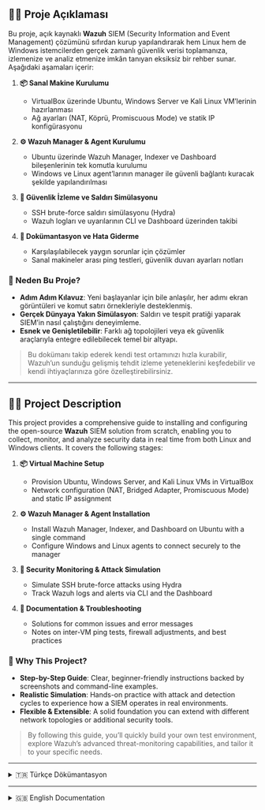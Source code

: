 ## ✍🏻 Proje Açıklaması

Bu proje, açık kaynaklı **Wazuh** SIEM (Security Information and Event Management) çözümünü sıfırdan kurup yapılandırarak hem Linux hem de Windows istemcilerden gerçek zamanlı güvenlik verisi toplamanıza, izlemenize ve analiz etmenize imkân tanıyan eksiksiz bir rehber sunar. Aşağıdaki aşamaları içerir:

1. **📦 Sanal Makine Kurulumu**  
   - VirtualBox üzerinde Ubuntu, Windows Server ve Kali Linux VM’lerinin hazırlanması  
   - Ağ ayarları (NAT, Köprü, Promiscuous Mode) ve statik IP konfigürasyonu  

2. **⚙️ Wazuh Manager & Agent Kurulumu**  
   - Ubuntu üzerinde Wazuh Manager, Indexer ve Dashboard bileşenlerinin tek komutla kurulumu  
   - Windows ve Linux agent’larının manager ile güvenli bağlantı kuracak şekilde yapılandırılması  

3. **👀 Güvenlik İzleme ve Saldırı Simülasyonu**  
   - SSH brute-force saldırı simülasyonu (Hydra)  
   - Wazuh logları ve uyarılarının CLI ve Dashboard üzerinden takibi  

4. **🧾 Dokümantasyon ve Hata Giderme**  
   - Karşılaşılabilecek yaygın sorunlar için çözümler  
   - Sanal makineler arası ping testleri, güvenlik duvarı ayarları notları  

### 🤔 Neden Bu Proje?

- **Adım Adım Kılavuz**: Yeni başlayanlar için bile anlaşılır, her adımı ekran görüntüleri ve komut satırı örnekleriyle desteklenmiş.  
- **Gerçek Dünyaya Yakın Simülasyon**: Saldırı ve tespit pratiği yaparak SIEM’in nasıl çalıştığını deneyimleme.  
- **Esnek ve Genişletilebilir**: Farklı ağ topolojileri veya ek güvenlik araçlarıyla entegre edilebilecek temel bir altyapı.

> Bu dokümanı takip ederek kendi test ortamınızı hızla kurabilir, Wazuh’un sunduğu gelişmiş tehdit izleme yeteneklerini keşfedebilir ve kendi ihtiyaçlarınıza göre özelleştirebilirsiniz.  


---


## ✍🏻 Project Description

This project provides a comprehensive guide to installing and configuring the open-source **Wazuh** SIEM solution from scratch, enabling you to collect, monitor, and analyze security data in real time from both Linux and Windows clients. It covers the following stages:

1. **📦 Virtual Machine Setup**  
   - Provision Ubuntu, Windows Server, and Kali Linux VMs in VirtualBox  
   - Network configuration (NAT, Bridged Adapter, Promiscuous Mode) and static IP assignment  

2. **⚙️ Wazuh Manager & Agent Installation**  
   - Install Wazuh Manager, Indexer, and Dashboard on Ubuntu with a single command  
   - Configure Windows and Linux agents to connect securely to the manager  

3. **👀 Security Monitoring & Attack Simulation**  
   - Simulate SSH brute-force attacks using Hydra  
   - Track Wazuh logs and alerts via CLI and the Dashboard  

4. **🧾 Documentation & Troubleshooting**  
   - Solutions for common issues and error messages  
   - Notes on inter-VM ping tests, firewall adjustments, and best practices  

### 🤔 Why This Project?

- **Step-by-Step Guide**: Clear, beginner-friendly instructions backed by screenshots and command-line examples.  
- **Realistic Simulation**: Hands-on practice with attack and detection cycles to experience how a SIEM operates in real environments.  
- **Flexible & Extensible**: A solid foundation you can extend with different network topologies or additional security tools.  

> By following this guide, you’ll quickly build your own test environment, explore Wazuh’s advanced threat-monitoring capabilities, and tailor it to your specific needs.  



---

<details>
<summary>🇹🇷 Türkçe Dökümantasyon</summary>

### 📦 VirtualBox Kurulumu ve Temel Kullanımı


Bu belgede, VirtualBox programının nasıl indirileceğinizi, kurulacağınızı ve temel arayüz kullanımını açıklamaya çalıştım. Bu bilgiler, Wazuh tabanlı SIEM ortamı için sanal makineleri oluştururken size yardımcı olacaktır.

---

## 📥 1. VirtualBox İndirme

VirtualBox'u resmi sitesinden indirin:

🔗 [https://www.virtualbox.org/wiki/Downloads](https://www.virtualbox.org/wiki/Downloads)

İşletim sisteminize uygun olan sürümü seçin:
- Windows Hosts
- macOS Hosts
- Linux Distributions

---

## ⚙️ 2. Kurulum Adımları

**Windows için:**

1. `.exe` dosyasını indirin ve çift tıklayarak çalıştırın.
2. "Next" butonuna tıklayarak adımları takip edin.
3. Ağ bileşenlerini yüklemek için gelen uyarıya "Evet" deyin.
4. "Install" ile kurulumu tamamlayın.
5. Kurulum sonrası VirtualBox'ı başlatın.

---

## 🖥️ 3. Temel Arayüz Kullanımı

VirtualBox arayüzü oldukça basit ve kullanımı kolaydır:

### ➕ Yeni Makine Oluşturma

1. `Yeni` butonuna tıklayın.
2. Makine adını yazın (örnek: `Wazuh-Manager`).
3. İşletim sistemini ve versiyonunu seçin (örnek: Ubuntu 64-bit).
4. RAM miktarını belirleyin (örnek: 2048 MB).
5. Sanal disk oluşturun ve önerilen ayarlarla devam edin.

### ⚙️ Ayarlar

Oluşturduğunuz sanal makineye sağ tıklayıp `Ayarlar` seçeneğine girerek:

- **Sistem:** RAM, işlemci sayısı
- **Ağ:** Bağlantı türü (örneğin, Internal Network)
- **Depolama:** ISO dosyası bağlama
- **Görüntü:** Ekran bellek miktarı

ayarlarını yapabilirsiniz.

### ▶️ Makineyi Başlatma

Hazır olan makineyi seçip `Başlat` butonuna basarak çalıştırabilirsiniz.

---

## ✅ Özet

- VirtualBox, sanal makineler oluşturmak için kullanılır.
- Arayüzü basittir: Yeni makine ekleme, ayar yapma ve başlatma işlemleri birkaç tıklama ile gerçekleşir.
- ISO dosyaları kurulum sırasında bağlanabilir.

---

Bu adımlar tamamlandıktan sonra, Ubuntu Sanal Makine Kurulumu ve Ağ Yapılandırması'na (VirtualBox) geçebilirsiniz.



---




---


---

### 🐧 Ubuntu Sanal Makine Kurulumu ve Ağ Yapılandırması (VirtualBox)


Bu dokümanda, VirtualBox kullanarak Ubuntu işletim sistemi kurulumunun nasıl yapacağınızı ve ağ ayarlarının nasıl yapılandırılacağınızı açıklamaya çalıştım.

---

## 📥 1. Ubuntu ISO Dosyasını İndirme

Ubuntu Server ya da Desktop sürümünü aşağıdaki bağlantıdan indirebilirsiniz:

🔗 [https://ubuntu.com/download](https://ubuntu.com/download)

SIEM projeleri için **Ubuntu Server LTS** sürümünü öneriyorum.

---

## 🖥️ 2. ISO Dosyasını VirtualBox'a Ekleme

1. VirtualBox'ı açın ve "Yeni" butonuna tıklayın.
2. Makine ismi: `Ubuntu-SIEM`
3. Tip: `Linux`, Versiyon: `Ubuntu (64-bit)`
4. Bellek (RAM): Minimum **2048 MB**, tercihen **4096 MB**
5. Sanal sabit disk oluşturun (VDI, dinamik tahsisli, minimum 20 GB)
6. Makineyi oluşturduktan sonra:
   - Sağ tıklayıp **Ayarlar > Depolama** sekmesine gidin.
   - "Denetleyici: IDE" altında **Boş** seçeneğini seçin.
   - Sağda CD simgesine tıklayıp, **Ubuntu ISO dosyasını** seçin.

---

## 🌐 3. Ağ Ayarlarını Yapılandırma

### 🧱 Bağlantı Türü: NAT Network ve Köprü Bağdaştırıcısı

#### 🔹 NAT Network
- VirtualBox'ın yerel ağ erişimi sağlar.
- İnternet erişimi sağlar.
- Diğer sanal makinelerle aynı NAT ağına bağlanır.
- **Avantajı**: Dış dünya ile sınırlı ama internet bağlantısı var.

#### 🔹 Köprü Bağdaştırıcısı 
- Sanal makine fiziksel ağ kartını doğrudan kullanır.
- Gerçek ağdaki diğer cihazlarla aynı düzeyde iletişim kurabilir.
- **Avantajı**: Gerçek bir makine gibi davranır. Diğer fiziksel cihazlarla haberleşebilir.

> 🔄 Projede bazı makineleri NAT Network, bazılarını Bridged Adapter ile yapılandırmak gerekebilir. Wazuh Manager dış dünya ile konuşacaksa Bridged Adapter tercih edebilirsiniz.

---

## 🔐 Karma Tipi: "Tümü" ve "VM'lere izin ver" Seçenekleri

- **Karma Tipi (Promiscuous Mode):**  
  Varsayılan olarak "Yoktur". Ancak log trafiğini veya saldırı simülasyonunu dinlemek isterseniz:
  
  - Ayar: **Tümü (Allow All)**  
    → Bu, VM'nin kendi dışındaki trafiği de dinlemesine izin verir.

- **"VM'lere izin ver (Allow VMs)" Seçeneği:**  
  - Sanal makinelerin birbirleriyle haberleşmesine izin verir.
  - Özellikle **Internal Network** veya **Host-only** gibi yapılar kullanıldığında **gerekli** hale gelir.

---

## ✅ Kurulumdan Sonra

- ISO ile başlatılan makinede Ubuntu kurulumu ekranı gelecektir.
- Kurulumu yaptıktan sonra ISO'yu çıkarın.


---

Bu adımlar tamamlandığınızda Ubuntu sisteminiz sanal ortamda çalışmaya hazır olacaktır.



---




---


---

### 🪟 Windows Server 2019 Sanal Makine Kurulumu


Bu dokümanda, VirtualBox kullanarak Windows Server 2019 kurulumunun nasıl yapacağınızı ve temel ağ ayarlarının nasıl yapılandıracağınızı adım adım açıklamaya çalıştım.

---

## 📥 1. ISO Dosyasını İndirme

Windows Server 2019 ISO dosyasını Microsoft'un resmi sayfasından veya MSDN üyeliğiniz aracılığıyla edinebilirsiniz.

🔗 [https://www.microsoft.com/en-us/evalcenter/evaluate-windows-server-2019](https://www.microsoft.com/en-us/evalcenter/evaluate-windows-server-2019)

---

## 🖥️ 2. VirtualBox'ta Yeni Makine Oluşturma

1. VirtualBox'ı açın ve "Yeni" butonuna tıklayın.
2. Makine Adı: `WinServer2019`
3. Tip: `Microsoft Windows`, Versiyon: `Windows Server 2019 (64-bit)`
4. Bellek (RAM): Minimum **4096 MB** önerilir
5. Sanal sabit disk oluşturun (VDI, dinamik tahsisli, en az 40 GB)

---

## 💿 3. ISO Dosyasını Ekleme

1. Makineyi oluşturduktan sonra sağ tıklayıp **Ayarlar > Depolama** sekmesine girin.
2. "Denetleyici: IDE" altında "Boş" seçeneğine tıklayın.
3. Sağdaki CD simgesinden **Windows Server 2019 ISO dosyasını** seçin.

---

## 🌐 4. Ağ Ayarları

- Makine ayarlarından **Ağ > Bağlantı Türü** kısmına gelin.
- **Bağlantı Türü olarak NAT Network veya Köprü Bağdaştırıcısı (Bridged Adapter)** seçin.
- Gerekirse "Gelişmiş" bölümünden **Karma Tipi → VM'lere izin ver (Allow VMs)** seçeneğini aktif hale getirin.(Karma Tipi'ni neye göre seçeceğiniz Ubuntu Sanal Makine Kurulumu kısmında açıklamaya çalıştım.)

---

## ⚙️ 5. Kurulum ve Etkinleştirme

1. Makineyi başlatın ve ISO'dan boot edilmesini sağlayın.
2. Windows Server kurulum ekranı açılacaktır.
3. Ürün anahtarını girin ya da deneme sürümü olarak ilerleyin.
4. Sistem kurulumunu tamamlayın.

---

## ✅ Kurulumdan Sonra

- Guest Additions yüklemeyi unutmayın (ek sürücü ve entegrasyonlar için).
- Ağ bağlantısını test edin (ping, internet erişimi vs.)
- Gerekirse statik IP ataması yaparak sonraki adımlara geçebilirsiniz.(Bu projede statik IP ataması yapmayı tercih ettim.)

---

Bu adımlar tamamlandığında Windows Server sisteminiz sanal ortamda çalışmaya hazır olacaktır.



---




---


---

### 🐍 Kali Linux Sanal Makine Kurulumu


Bu dokümanda, VirtualBox kullanarak Kali Linux işletim sisteminin kurulumu ve temel ağ ayarlarının yapılandırılmasını adım adım açıklamaya çalıştım.

---

## 📥 1. Kali ISO Dosyasını İndirme

Kali Linux ISO dosyasını resmi sitesinden indirin:

🔗 [https://www.kali.org/get-kali/](https://www.kali.org/get-kali/)

> **Not:** "Installer" seçeneği üzerinden indirmenizi tavsiye ederim. Live versiyon değil!

---

## 🖥️ 2. VirtualBox'ta Yeni Makine Oluşturma

1. VirtualBox'ı açın ve "Yeni" butonuna tıklayın.
2. Makine Adı: `Kali-Linux`
3. Tip: `Linux`, Versiyon: `Debian (64-bit)`
4. Bellek (RAM): Minimum **2048 MB**, tercihen **4096 MB**
5. Sanal disk oluşturun: VDI, Dinamik, en az 20 GB

---

## 💿 3. ISO Dosyasını Ekleme

1. Makineyi oluşturduktan sonra:
   - Sağ tıklayıp **Ayarlar > Depolama** sekmesine girin.
   - "Boş" seçeneğine tıklayın ve sağdaki CD simgesinden Kali ISO'yu seçin.
2. ISO bağlandıktan sonra `Başlat` diyerek kuruluma geçebilirsiniz.

---

## 💬 4. Türkçe Klavye ve Dil Desteği

> **Not:** Kurulumdan sonra terminalde Türkçe karakter (ç, ı, ş...) kullanmak istiyorsanız, şu adımları takip edin:


**Applications > Session and Startup > Application Autostart > add** 

Name: keyword tr
Command:
```bash
setxkbmap tr
```
Trigger: on login

Bu komut, Türkçe Q klavye düzenini etkinleştirir.

---

## 🌐 5. Ağ Ayarları

- Makine ayarlarından **Ağ > Bağlantı Türü** kısmına gelin.
- **Bağlantı Türü olarak NAT Network veya Köprü Bağdaştırıcısı (Bridged Adapter)** seçin.
- Gerekirse "Gelişmiş" bölümünden **Karma Tipi → VM'lere izin ver (Allow VMs)** seçeneğini aktif hale getirin.(Karma Tipi'ni neye göre seçeceğiniz Ubuntu Sanal Makine Kurulumu kısmında açıklamaya çalıştım.)

---

## ✅ Kurulumdan Sonra

- root ya da kali kullanıcısıyla oturum açın.
- Terminal üzerinden `ip a`, `ping` gibi komutlarla ağ bağlantısını test edin.
- Gerekirse statik IP ataması yaparak sonraki adımlara geçebilirsiniz.(Bu projede statik IP ataması yapmayı tercih ettim.)

---

Bu adım tamamlandığınızda Kali Linux, Agent ya da Saldırı makinesi olarak kullanmanız için hazır hale gelir.



---




---


---

### 🌐 Ubuntu Statik IP Adresi Ayarlama (Netplan)


Bu dokümanda, Ubuntu sistemlerde `netplan` aracı ile statik IP adresinin nasıl atanacağı adım adım açıklamaya çalıştım.

---

## 🧰 Gereksinimler

- Ubuntu 18.04 ve sonrası (Netplan varsayılan olarak gelir)
- Root yetkisine sahip kullanıcı

---

## 🔍 1. Ağ Arayüzünü Öğrenin

Terminali açın ve mevcut ağ arayüzünüzü görüntüleyin:

```bash
ip link show
```

Genellikle `enp0s3`, `ens33` veya `eth0` gibi bir isimle görünür.

---

## 📝 2. Netplan Yapılandırmasını Düzenleme

Aşağıdaki komutla yapılandırma dosyasını açın:

```bash
sudo nano /etc/netplan/00-installer-config.yaml
```

İçeriği örneğe göre düzenleyin:

```yaml
network:
  version: 2
  ethernets:
    enp0s3:
      dhcp4: no
      addresses: [192.168.100.10/24]
      gateway4: 192.168.100.1
      nameservers:
        addresses: [8.8.8.8, 1.1.1.1]
```

> ❗ `enp0s3` kısmını kendi ağ arayüz isminizle değiştirin.

---

## 💾 3. Ayarları Uygulama

Değişiklikleri kaydedip kapattıktan sonra aşağıdaki komutu çalıştırın:

```bash
sudo netplan apply
```

Ağ ayarlarının etkinleştiğini doğrulamak için:

```bash
ip a
```

---

## 🧪 4. Bağlantı Testi

Bağlantıyı test etmek için:

```bash
ping 8.8.8.8 -c 4
```

veya

```bash
ping google.com -c 4
```

---

## ✅ Özet

- Netplan dosyası ile manuel IP yapılandırması yapılır.
- DHCP kapatılır, IP – ağ geçidi – DNS sunucuları elle girilir.
- Bu yapılandırma, özellikle sanal ağ ortamlarında sabit iletişim için kritik önemdedir.

---

Bu adımı tamamladıktan sonra makineniz sabit bir IP ile ağda tanımlanabilir hale gelir.



---




---


---

### �� Windows Server 2019 Statik IP Adresi Ayarlama


Bu dokümanda, Windows Server 2019 sisteminde statik IP adresinin nasıl atanacağı adım adım açıklamaya çalıştım.

---

## 🎯 Amaç

Dinamik IP (DHCP) yerine sabit bir IP adresi tanımlayarak sanal makinenin ağda her zaman aynı IP ile tanınmasını sağlamak.

---

## 🧭 1. Ağ Ayarlarına Erişim

1. Görev çubuğundaki ağ simgesine sağ tıklayın ve **"Network and Sharing Center"** seçeneğine tıklayın.
2. Açılan pencerede **"Change adapter settings"** bölümüne girin.
3. Kullanılan ağ adaptörüne (örneğin: `Ethernet`) sağ tıklayıp **"Properties"** seçin.

---

## 🌐 2. IPv4 Ayarlarını Düzenleme

1. Açılan listede **"Internet Protocol Version 4 (TCP/IPv4)"** seçeneğini bulun ve çift tıklayın.
2. "Aşağıdaki IP adresini kullan" (Use the following IP address) seçeneğini işaretleyin.
3. Gerekli alanları doldurun:

| Alan               | Örnek Değer            |
|--------------------|------------------------|
| IP address         | 192.168.100.20         |
| Subnet mask        | 255.255.255.0          |
| Default gateway    | 192.168.100.1          |
| Preferred DNS      | 8.8.8.8                |
| Alternate DNS      | 1.1.1.1                |

4. "OK" tuşlarına basarak pencereleri kapatın.

---

## 🧪 3. Yapılandırmayı Test Etme

CMD'yi açarak aşağıdaki komutlarla IP ve bağlantıyı test edebilirsiniz:

```cmd
ipconfig
ping 8.8.8.8
```

---

## ✅ Özet

- Statik IP, özellikle SIEM ve ağ güvenliği projelerinde makinelerin sabit bir adresle çalışması için önemlidir.
- Ayarlar manuel girildiğinde kalıcı olur, DHCP'den etkilenmez.
- DNS ayarlarını girerek internet erişimi de sağlanabilir.

---

Bu adımları tamamladığınızda Windows sunucunuz sabit bir IP ile ağa dahil olmuş olacaktır.



---




---


---

### 🌐 Kali Linux Statik IP Adresi Ayarlama


Bu dokümanda, Kali Linux sistemine statik (sabit) IP adresinin nasıl atanacağınızı adım adım açıklamaya çalıştım.

---

## 🎯 Amaç

- Kali sisteminin her açılışta aynı IP adresini almasını sağlamak
- Ağ üzerinde güvenli ve tutarlı iletişim kurmak

---

## 🧭 1. Ağ Arayüz Adını Öğrenme

Terminalde aşağıdaki komutu çalıştırın:

```bash
ip a
```

Genellikle arayüz ismi `eth0`, `enp0s3` veya `ens33` şeklindedir.

---

## 📝 2. Ağ Yapılandırma Dosyasını Düzenleme

Aşağıdaki komutla ağ yapılandırma dosyasını açın:

```bash
sudo nano /etc/network/interfaces
```

Dosya içeriğini aşağıdaki örneğe göre düzenleyin:

```bash
auto eth0
iface eth0 inet static
    address 192.168.100.30
    netmask 255.255.255.0
    gateway 192.168.100.1
    dns-nameservers 8.8.8.8 1.1.1.1
```

> ❗ `eth0` yerine kendi ağ arayüzünüzün ismini yazın.

---

## 🔄 3. Ağ Servisini Yeniden Başlatma

```bash
sudo systemctl restart networking
```

Ya da aşağıdaki alternatif komutu kullanabilirsiniz:

```bash
sudo ifdown eth0 && sudo ifup eth0
```

---

## 🧪 4. Bağlantı Kontrolü

IP adresini ve bağlantıyı doğrulamak için:

```bash
ip a
ping 8.8.8.8 -c 4
```

---

## ✅ Özet

- Kali'de statik IP ayarı genellikle `/etc/network/interfaces` dosyasından yapılır.
- Ağ hizmeti yeniden başlatıldığında yapılandırma aktif olur.
- Bu ayar sanal makineler arası güvenli bağlantı kurmak için önemlidir.

---

Bu işlemleri tamamladıktan sonra Kali Linux sisteminiz sabit IP ile çalışmaya hazır hale gelir.



---




---


---

### 🔁 Sanal Makineler Arası Ping Testi ve Sorun Giderme


Bu dokümanda Kali, Ubuntu ve Windows sanal makineleri arasında `ping` komutu ile bağlantı testini nasıl yapacağınız ve bu işlemi engelleyebilecek durumları nasıl çözebileceğinizi açıklamaya çalıştım.

---

## 🎯 Amaç

- Sanal makinelerin aynı ağda olup olmadığını doğrulamak
- Her makinenin diğerine ICMP (ping) isteği gönderebildiğini test etmek
- Ağ yapılandırmasının başarılı olduğunu kontrol etmek

---

## ✅ 1. Temel Ping Denemeleri

Her makineden diğerlerine ping atmayı deneyin:

### Windows → Kali

```cmd
ping 192.168.100.30
```

### Kali → Windows

```bash
ping 192.168.100.20
```

### Ubuntu → Kali

```bash
ping 192.168.100.30
```
### Kali → Ubuntu

```bash
ping 192.168.100.10
```

### Windows → Ubuntu

```cmd
ping 192.168.100.10
```

### Ubuntu → Windows

```bash
ping 192.168.100.20
```

---

## ⚠️ 2. Ping Başarısız Olursa – Olası Engelleyiciler

### 🛡️ Windows Güvenlik Duvarı

Windows sistemlerde ICMP istekleri (ping) güvenlik duvarı tarafından **varsayılan olarak engellenir**.

#### 🔧 Çözüm:

1. `Windows Defender Firewall` > `Advanced Settings` açılır.
2. Sol menüden **Inbound Rules** → sağda **File and Printer Sharing (Echo Request - ICMPv4-In)** bulun.
3. Sağ tıklayıp **Enable Rule** deyin (Private ve Domain profilleri için etkinleştirin).

---

### 🔥 Kali Linux Güvenlik Duvarı (iptables / nftables)

Kali'de gelen ICMP istekleri bazen iptables ya da nftables kuralları tarafından engellenebilir.

#### 🔧 Çözüm:

```bash
sudo iptables -A INPUT -p icmp --icmp-type echo-request -j ACCEPT
```

veya nftables için:

```bash
sudo nft add rule inet filter input icmp type echo-request accept
```

Not: Kalıcı yapmak isterseniz `iptables-persistent` veya `nftables.conf` dosyaları düzenlenmelidir.

---

### 🔌 Ağ Kartı Sorunu

Makinenin ağ adaptörü "Disconnected" olabilir.

#### 🔧 Çözüm:

- VirtualBox > Ayarlar > Ağ > **Bağlantı türü: Internal Network / Bridged** olduğundan emin olun.
- Aynı ağ adını (örneğin `SIEMnet`) tüm makinelerde kullanın.

---

### 🧩 Farklı Alt Ağlar

Statik IP'ler farklı ağ bloğundaysa (örneğin biri `192.168.100.x`, diğeri `192.168.1.x`) ping başarısız olur.

#### 🔧 Çözüm:

- Tüm makinelerin IP'lerini aynı subnet bloğunda ayarlayın (örneğin `192.168.100.10`, `.20`, `.30`)
- Subnet maskesi tüm sistemlerde `255.255.255.0` olmalı

---

## 🧪 Doğrulama

Her makineden diğerlerine tekrar `ping` komutları gönderin ve bağlantıyı test edin. 4 paket cevabı alınması bağlantının sağlıklı olduğunu gösterir.

---

## ✅ Özet

| Sorun Nedeni                | Çözüm                             |
|-----------------------------|------------------------------------|
| Windows ICMP engeli         | Güvenlik duvarı kuralı etkinleştirme |
| Kali ICMP engeli            | `iptables` veya `nftables` kuralı ekleme |
| Ağ ayarı eksikliği          | VirtualBox iç ağ/bridge kontrolü   |
| Alt ağ uyuşmazlığı          | IP/Subnet kontrolü                 |

---

Bu adımları tamamladıktan sonra makineleriniz arasında sorunsuz bir şekilde ping testi yapabilirsiniz.



---




---


---

### 🛡️ Wazuh Manager Kurulumu (Ubuntu)


Bu dokümanda, Ubuntu sunucusu üzerinde Wazuh Manager bileşenini nasıl kuracağınızı ve Windows/Linux istemcilerden bağlantı sağlamak için gerekli olan **agent key**'i nasıl oluşturacağınızı adım adım açıklamaya çalıştım.

---

## 🎯 Amaç

- Wazuh SIEM altyapısını başlatmak için Ubuntu sistemine Wazuh Manager kurmak
- Wazuh bileşenlerini tek komutla yüklemek
- Windows veya Linux agent'ların bağlantısı için gerekli olan `Agent Key`'i üretmek

---

## 🧰 Gereksinimler

- Ubuntu 20.04 LTS veya 22.04 LTS 
- En az 2 vCPU, 4 GB RAM
- root veya sudo yetkisi olan kullanıcı
- Statik IP yapılandırılmış olmalı

---

## 🔧 1. Sistem Güncelleme ve Temel Paketler

```bash
sudo apt update && sudo apt upgrade -y
sudo apt install curl gnupg -y
```

**Neden bu paketler gerekli?**

- `curl`: Kurulum betiğini Wazuh'un sunucusundan indirmek için kullanılır.
- `gnupg`: Paketlerin dijital imzalarını doğrulamak için kullanılır.

---

## 📦 2. Wazuh Kurulum Betiğinin İndirilmesi ve Çalıştırılması

```bash
curl -sO https://packages.wazuh.com/4.8/wazuh-install.sh
chmod +x wazuh-install.sh
sudo bash ./wazuh-install.sh -a
```

Bu script sayesinde:
- Wazuh Manager
- Wazuh Indexer 
- Wazuh Dashboard

tek komutla kurulmuş olur.

---

## 🔍 3. Kurulum Sonrası Servislerin Kontrolü

```bash
sudo systemctl status wazuh-manager
sudo systemctl status wazuh-dashboard
sudo systemctl status wazuh-indexer
```

---

## 🌐 4. Dashboard'a Erişim

Tarayıcınızdan şu adrese gidin:

```
https://<sunucu-ip>:5601
```

Varsayılan kullanıcı: `admin`  
Şifre: Terminalde kurulum tamamlandıktan sonra verilir.

> SSL uyarısını tarayıcıda "Gelişmiş > Devam et" diyerek geçebilirsiniz.

---

## 🔐 5. Agent Key Oluşturma

Agent'ların (Linux veya Windows) Wazuh Manager'a bağlanabilmesi için her birine özel bir **anahtar (key)** oluşturulması gerekir.

### Anahtar oluşturma aracı:

```bash
sudo /var/ossec/bin/manage_agents
```

### Menüde:

- `A` → Yeni agent eklemek için
- `E` → Anahtar oluşturmak için
- Anahtar (key) oluşturulur ve ekranda gösterilir

> ⚠️ **Bu key'i bir yere kaydedin.**
> Bu key, agent kurulumunda kullanılacaktır.

---

## 🧾 Notlar

- Her agent için ayrı bir key oluşturulmalıdır.
- `manage_agents` aracı sadece Wazuh Manager üzerinde çalıştırılır.
- Anahtarlar, agent'ın kimlik doğrulaması için zorunludur.

---

Bu aşamadan sonra ilgili istemcilerde Wazuh Agent kurulumu yapılarak bu key ile sunucuya bağlamanız sağlanabilir.



---




---


---

### 🪟 Wazuh Agent Kurulumu


Bu dokümanda, bir Windows sistem üzerinde Wazuh Agent kurulumunu nasıl yapacağınızı ve Wazuh Manager ile bağlantı kurmak için gerekli bilgileri nasıl girebileceğinizi açıklamaya çalıştım.

---

## 🎯 Amaç

- Windows sistemde Wazuh Agent'ı kurmak
- Daha önce Wazuh Manager üzerinde oluşturulmuş olan agent anahtarı ile bağlantıyı sağlamak

---

## 🧰 Gereksinimler

- Kurulmuş ve çalışan bir **Wazuh Manager**
- Önceden oluşturulmuş bir **agent key** 
- Windows 10 / 11 / Server 2016+ sistem

---

## 📦 1. Wazuh Agent Kurulum Dosyasını İndirme

🔗 En güncel Wazuh Agent MSI dosyasını indir:

[https://packages.wazuh.com/4.x/windows/wazuh-agent-4.x.x.msi](https://packages.wazuh.com/4.x/windows/wazuh-agent-4.x.x.msi)

---

## 💿 2. Kurulum Sihirbazı

Kurulum sırasında şu adımları takip ediniz:

- **Manager IP Address** alanına Wazuh Manager'ın IP adresini gir (örnek: `192.168.100.10`)
- **Authentication key** alanına, `manage_agents` aracıyla daha önce oluşturduğun key'i yapıştır
- Kurulumu tamamla ve **Save** butonuna bas


> GUI üzerinden IP ve key bilgilerini doğrudan girerek hızlı yapılandırma yapabilirsiniz.

---

## ▶️ 3. Servisi Başlatma

Kurulumdan sonra servis otomatik başlamazsa CMD'de şu komutu çalıştır:

```cmd
sc start wazuh-agent
```

veya Windows > Hizmetler (Services) menüsünden `Wazuh Agent` servisini manuel başlat.

---

## ✅ Doğrulama

Wazuh Manager üzerinde agent bağlantısını şu komutla doğrula:

```bash
sudo /var/ossec/bin/agent_control -l
```

Wazuh Dashboard > Agents sekmesinde Windows sistemin "Active" olarak görünmelidir.

---

## 📌 Notlar

- Agent key sadece GUI ekranına yapıştırılarak da girilebilir.
- Eğer bağlantı sağlanamıyorsa, Windows güvenlik duvarı ayarlarında 1514 ve 1515 TCP portlarının açık olduğundan emin olun.

---

Bu adımları tamamladıktan sonra Windows sistem SIEM ortamına başarıyla entegre olur.



---




---


---

### 🔐 SSH Brute-Force Saldırı Simülasyonu ve Wazuh Log İzleme


Bu doküman, Kali Linux üzerinden Wazuh Manager'ın kurulu olduğu Ubuntu sistemine karşı yapılan bir **brute-force parola denemesi saldırısı** simülasyonunu ve bu saldırının Wazuh tarafından nasıl izlendiğini adım adım açıklar.

---

## 🎯 Amaç

- `hydra` aracıyla Ubuntu'daki SSH servisine karşı parola denemesi yapmak
- Bu saldırının Wazuh tarafından algılanıp log'lara yansıdığını doğrulamak
- SIEM ortamında basit saldırı izleme pratiği kazanmak

---

## 🧰 Gereksinimler

- Wazuh Manager Ubuntu sistemine kurulu ve aktif olmalı
- SSH servisi Ubuntu sistemde çalışıyor olmalı
- Kali Linux sistemi, Ubuntu'ya ping atabiliyor olmalı
- Kali üzerinde `hydra` aracı kurulu olmalı

```bash
sudo apt install hydra -y
```

---

## 📄 1. Şifre Listesini Hazırlama

Kali sisteminde basit bir şifre listesi oluşturun:

```bash
nano Sifreler.txt
```

İçerik örneği:

```
123456
admin
root
password
toor
```

Kaydedip çıkın.

---

## 🧪 2. Brute-Force Saldırısını Başlatma

Kali terminalinden şu komutu çalıştırın:

```bash
hydra -l admin -P Sifreler.txt ssh://192.168.100.10
```

- `-l admin`: Denenecek kullanıcı adı
- `-P Sifreler.txt`: Denenecek şifrelerin bulunduğu dosya
- `ssh://<ip>`: Hedef sistemin IP adresi ve protokol

> 🔥 Bu saldırı Ubuntu'da başarısız giriş denemeleri oluşturur ve Wazuh tarafından tespit edilir.

---

## 👁️ 3. Ubuntu Sisteminde Wazuh Loglarını İzleme

Wazuh Manager (Ubuntu) sisteminde şu komutla canlı log takibi yapılabilir:

```bash
sudo tail -f /var/ossec/logs/alerts/alerts.json
```

Alternatif olarak Kibana Dashboard > Security Events sekmesinden de saldırı logları incelenebilir.

---

## ✅ Gözlemlenebilecek Log Örnekleri

- "Failed password for admin" from the **sshd** service
- Wazuh alarmı: `"Authentication failure"` veya `"Multiple failed login attempts"`

---

## 🧾 Notlar

- Hydra saldırısı kısa sürede çok sayıda parola denemesi yaptığı için, log dosyasında yoğunluk oluşabilir.
- Ubuntu üzerinde SSH servisi açık değilse, aşağıdaki komutla kurabilirsiniz:

```bash
sudo apt install openssh-server -y
sudo systemctl enable ssh
sudo systemctl start ssh
```

---

Bu simülasyon, gerçek saldırıların izini sürmek ve Wazuh'un nasıl tepki verdiğini gözlemlemek için değerli bir alıştırmadır.



---




---


---

### 🧾 Proje Özeti ve Genel Değerlendirme


Bu proje kapsamında açık kaynaklı SIEM çözümü olan **Wazuh** kullanılarak Linux ve Windows istemcileri izleyebilen bir güvenlik gözlem altyapısı kuruldu. Hem teknik kurulum hem de saldırı simülasyonlarıyla sistemin nasıl çalıştığı uygulamalı olarak gösterildi.

---

## 🧱 Projeyi Neler Oluşturdu?

- Ubuntu sistemine Wazuh Manager kurulumu
- Linux ve Windows sistemlere Wazuh Agent kurulumu
- Manager-Agent bağlantı konfigürasyonları
- Hydra ile brute-force saldırı simülasyonu
- Wazuh loglarının CLI ve dashboard üzerinden analizi

---

## 🎯 Hedeflere Ulaşıldı mı?

✅ Wazuh ortamı başarıyla kuruldu  
✅ Gerçek zamanlı log izleme sağlandı  
✅ Basit saldırılar tespit edildi  
✅ Windows ve Linux istemcilerden loglar toplandı  

---

## 🔍 Deneyimleyenler İçin Tavsiyeler

Bu projeyi uygulayan kullanıcıların bazı noktalarda farklı sistem yapılarına, ağ ayarlarına ya da yazılım sürümlerine bağlı olarak hatalarla karşılaşması mümkündür. Bu çok normaldir.

> 💡 **Unutma:** Gerçek öğrenme genellikle hata yaptığında başlar.

Karşılaşabileceğin olası problemler:

- Bağlantı sorunları (ping, port açık mı?)
- Güvenlik duvarı (Windows UFW/NFTables)
- SSH erişim sorunları
- Dashboard'a bağlantı kurulamaması

Bu gibi durumlarda:

- Hatanın tam çıktısını analiz et
- Wazuh dokümantasyonunu incele → [https://documentation.wazuh.com/](https://documentation.wazuh.com/)
- StackOverflow, Wazuh forumları ve GitHub Issues bölümlerinden benzer hataları ara
- Ve tabii ki: Deneme-yanılma yoluyla çözüm üret!

---

## 🧡 Kapanış Notu

Umarım bu proje sayesinde sadece Wazuh değil, genel olarak SIEM sistemleri hakkında da fikir edinmişsindir.

Eğer sorunsuz ilerlediysen ne mutlu! Eğer birkaç hata ile karşılaştıysan, o da çok güzel — çünkü öğrendin. 🙂

Bu projeyi denediğin için teşekkür ederim. Umarım sende yeni bir merak uyandırmıştır. 🚀

---

İyi çalışmalar ve logların hep okunabilir olması dileğiyle!


---

### 🇬🇧 English Documentation



---




---


</details>

---

<details>
<summary>🇬🇧 English Documentation</summary>

### 📦 VirtualBox Installation and Basic Usage

In this document, I explain how to download, install, and use the basic interface of VirtualBox. This information will help you when creating virtual machines for a Wazuh-based SIEM environment.

---

## 📥 1. Download VirtualBox

Download VirtualBox from the official website:

🔗 [https://www.virtualbox.org/wiki/Downloads](https://www.virtualbox.org/wiki/Downloads)

Choose the version suitable for your operating system:
- Windows Hosts
- macOS Hosts
- Linux Distributions

---

## ⚙️ 2. Installation Steps

**For Windows:**

1. Download the `.exe` file and double-click to run.
2. Follow the steps by clicking "Next".
3. Accept the prompt to install network components.
4. Complete the installation by clicking "Install".
5. After installation, start VirtualBox.

---

## 🖥️ 3. Basic Interface Usage

The VirtualBox interface is quite simple and easy to use:

### ➕ Creating a New Machine

1. Click the `New` button.
2. Enter the machine name (example: `Wazuh-Manager`).
3. Choose the operating system and version (example: Ubuntu 64-bit).
4. Specify the amount of RAM (example: 2048 MB).
5. Create a virtual disk and proceed with the recommended settings.

### ⚙️ Settings

Right-click the created virtual machine and go to `Settings`:

- **System:** RAM, number of processors
- **Network:** Connection type (e.g., Internal Network)
- **Storage:** Attach ISO file
- **Display:** Screen memory amount

### ▶️ Starting the Machine

Select the machine that is ready and click the `Start` button to run it.

---

## ✅ Summary

- VirtualBox is used to create virtual machines.
- The interface is simple: adding a new machine, setting it up, and starting it are done with a few clicks.
- ISO files can be attached during installation.

---

After completing these steps, you can proceed to the Ubuntu Virtual Machine Setup and Network Configuration (VirtualBox).



---


---

### 🐧 Ubuntu Virtual Machine Installation and Network Configuration (VirtualBox)

This document explains step-by-step how to install the Ubuntu operating system using VirtualBox and configure the network settings.

---

## 📥 1. Download the Ubuntu ISO File

You can download the Ubuntu Server or Desktop version from the following link:

🔗 [https://ubuntu.com/download](https://ubuntu.com/download)

I recommend **Ubuntu Server LTS** version for SIEM projects.

---

## 🖥️ 2. Add the ISO File to VirtualBox

1. Open VirtualBox and click the `New` button.
2. Machine name: `Ubuntu-SIEM`
3. Type: `Linux`, Version: `Ubuntu (64-bit)`
4. Memory (RAM): Minimum **2048 MB**, preferably **4096 MB**
5. Create a virtual hard disk (VDI, dynamically allocated, minimum 20 GB)
6. After creating the machine:
   - Right-click and go to **Settings > Storage** tab.
   - Under "Controller: IDE", select **Empty**.
   - Click the CD icon on the right and choose the **Ubuntu ISO file**.

---

## 🌐 3. Configure Network Settings

### 🧱 Connection Type: NAT Network and Bridged Adapter

#### 🔹 NAT Network
- Provides local network access for VirtualBox.
- Provides internet access.
- Connects to the same NAT network as other virtual machines.
- **Advantage**: Limited to the outside world but has internet access.

#### 🔹 Bridged Adapter
- The virtual machine uses the physical network card directly.
- Can communicate with other devices on the real network.
- **Advantage**: Acts like a real machine. Can communicate with other physical devices.

> 🔄 Some machines in the project may need to be configured with NAT Network, while others may require Bridged Adapter. You can prefer Bridged Adapter if the Wazuh Manager needs to communicate with the outside world.

---

## 🔐 Promiscuous Mode: "Allow All" and "Allow VMs" Options

- **Promiscuous Mode:**  
  By default, it's "None". However, if you want to listen to log traffic or simulate attacks:

  - Setting: **Allow All**  
    → This allows the VM to listen to traffic outside its own.

- **Allow VMs Option:**  
  - Allows virtual machines to communicate with each other.
  - This is **necessary** when using setups like **Internal Network** or **Host-only**.

---

## ✅ After Installation

- The Ubuntu installation screen will appear when booting with the ISO.
- After installation, remove the ISO.


---

Bu adımlar tamamlandığınızda Ubuntu sisteminiz sanal ortamda çalışmaya hazır olacaktır.



---


---

### 🪟 Windows Server 2019 Virtual Machine Installation

This document explains how to install Windows Server 2019 using VirtualBox and configure basic network settings.

---

## 📥 1. Download the ISO File

Windows Server 2019 ISO file can be obtained from the official Microsoft page or through your MSDN membership.

🔗 [https://www.microsoft.com/en-us/evalcenter/evaluate-windows-server-2019](https://www.microsoft.com/en-us/evalcenter/evaluate-windows-server-2019)

---

## 🖥️ 2. Create a New Machine in VirtualBox

1. Open VirtualBox and click the `New` button.
2. Machine Name: `WinServer2019`
3. Type: `Microsoft Windows`, Version: `Windows Server 2019 (64-bit)`
4. Memory (RAM): Minimum **4096 MB** recommended
5. Create a virtual hard disk (VDI, dynamically allocated, at least 40 GB)

---

## 💿 3. Add the ISO File

1. After creating the machine, right-click and go to **Settings > Storage** tab.
2. Under "Controller: IDE", click **Empty**.
3. Choose the **Windows Server 2019 ISO file** from the CD icon on the right.

---

## 🌐 4. Network Settings

- In the machine settings, go to **Network > Connection Type**.
- Select **NAT Network or Bridged Adapter** as the connection type.
- If necessary, enable **Promiscuous Mode → Allow VMs** in the "Advanced" section (Promiscuous Mode selection explanation is provided in the Ubuntu Virtual Machine Setup section).

---

## ⚙️ 5. Installation and Activation

1. Start the machine and ensure it boots from the ISO.
2. The Windows Server installation screen will appear.
3. Enter the product key or proceed with the trial version.
4. Complete the system installation.

---

## ✅ After Installation

- Don't forget to install Guest Additions (for additional drivers and integrations).
- Test the network connection (ping, internet access, etc.).
- If necessary, assign a static IP before proceeding to the next steps (I preferred using a static IP in this project).

---

Bu adımlar tamamlandığında Windows Server sisteminiz sanal ortamda çalışmaya hazır olacaktır.



---


---

### 🐍 Kali Linux Virtual Machine Installation

This document explains step-by-step how to install the Kali Linux operating system using VirtualBox and configure basic network settings.

---

## 📥 1. Download the Kali ISO File

Download the Kali Linux ISO file from the official website:

🔗 [https://www.kali.org/get-kali/](https://www.kali.org/get-kali/)

> **Note:** I recommend downloading the "Installer" version. Not the Live version!

---

## 🖥️ 2. Create a New Machine in VirtualBox

1. Open VirtualBox and click the `New` button.
2. Machine Name: `Kali-Linux`
3. Type: `Linux`, Version: `Debian (64-bit)`
4. Memory (RAM): Minimum **2048 MB**, preferably **4096 MB**
5. Create a virtual disk: VDI, Dynamically allocated, at least 20 GB

---

## 💿 3. Add the ISO File

1. After creating the machine:
   - Right-click and go to **Settings > Storage** tab.
   - Select **Empty** and choose the Kali ISO from the CD icon on the right.
2. Once the ISO is attached, click `Start` to begin the installation.

---

## 💬 4. Turkish Keyboard and Language Support

> **Note:** If you want to use Turkish characters (ç, ı, ş...) in the terminal after installation, follow these steps:

**Applications > Session and Startup > Application Autostart > add**

Name: keyword tr
Command:
```bash
setxkbmap tr
```
Trigger: on login

This command activates the Turkish Q keyboard layout.

---

## 🌐 5. Network Settings

- In the machine settings, go to **Network > Connection Type**.
- Select **NAT Network or Bridged Adapter** as the connection type.
- If necessary, enable **Promiscuous Mode → Allow VMs** in the "Advanced" section (you can refer to the explanation in the Ubuntu Virtual Machine Setup section for Promiscuous Mode selection).

---

## ✅ After Installation

- root ya da kali kullanıcısıyla oturum açın.
- Terminal üzerinden `ip a`, `ping` gibi komutlarla ağ bağlantısını test edin.
- Gerekirse statik IP ataması yaparak sonraki adımlara geçebilirsiniz.(Bu projede statik IP ataması yapmayı tercih ettim.)

---

Bu adım tamamlandığınızda Kali Linux, Agent ya da Saldırı makinesi olarak kullanmanız için hazır hale gelir.



---


---

### 🌐 Configuring Static IP Address on Ubuntu (Netplan)

This document explains step-by-step how to assign a static IP address using the `netplan` tool on Ubuntu systems.

---

## 🧰 Requirements

- Ubuntu 18.04 or later (Netplan is included by default)
- A user with root privileges

---

## 🔍 1. Identify the Network Interface

Open the terminal and view your current network interface:

```bash
ip link show
```

It usually appears with a name like `enp0s3`, `ens33`, or `eth0`.

---

## 📝 2. Edit the Netplan Configuration

Open the configuration file with the following command:

```bash
sudo nano /etc/netplan/00-installer-config.yaml
```

Edit the content as shown in the example below:

```yaml
network:
  version: 2
  ethernets:
    enp0s3:
      dhcp4: no
      addresses: [192.168.100.10/24]
      gateway4: 192.168.100.1
      nameservers:
        addresses: [8.8.8.8, 1.1.1.1]
```

> ❗ Replace `enp0s3` with your own network interface name.

---

## 💾 3. Apply the Settings

After saving and closing the file, run the following command:

```bash
sudo netplan apply
```

To verify that the network settings are active:

```bash
ip a
```

---

## 🧪 4. Test the Connection

To test the connection, use:

```bash
ping 8.8.8.8 -c 4
```

or

```bash
ping google.com -c 4
```

---

## ✅ Summary

- Static IP is configured manually using a Netplan YAML file.
- DHCP is disabled, and IP, gateway, and DNS settings are manually defined.
- This configuration is especially critical in virtual network environments for stable communication.

---

Once you complete these steps, your machine will be recognized on the network with a fixed IP address.



---


---

### 🌐 Configuring Static IP Address on Windows Server 2019

This document explains step-by-step how to assign a static IP address on a Windows Server 2019 system.

---

## 🎯 Purpose

Define a static IP address instead of using dynamic IP (DHCP) to ensure the virtual machine is always recognized with the same IP on the network.

---

## 🧭 1. Access Network Settings

1. Right-click the network icon on the taskbar and select **"Network and Sharing Center"**.
2. In the window that opens, go to **"Change adapter settings"**.
3. Right-click the network adapter in use (e.g., `Ethernet`) and select **"Properties"**.

---

## 🌐 2. Edit IPv4 Settings

1. Find and double-click **"Internet Protocol Version 4 (TCP/IPv4)"** in the list.
2. Select the option **Use the following IP address**.
3. Fill in the required fields:

| Field            | Example Value         |
|------------------|-----------------------|
| IP address       | 192.168.100.20        |
| Subnet mask      | 255.255.255.0         |
| Default gateway  | 192.168.100.1         |
| Preferred DNS    | 8.8.8.8               |
| Alternate DNS    | 1.1.1.1               |

4. Click **OK** on all windows to apply the changes.

---

## 🧪 3. Test the Configuration

Open CMD and use the following commands to test the IP and network connection:

```cmd
ipconfig
ping 8.8.8.8
```

---

## ✅ Summary

- Static IP, özellikle SIEM ve ağ güvenliği projelerinde makinelerin sabit bir adresle çalışması için önemlidir.
- Ayarlar manuel girildiğinde kalıcı olur, DHCP'den etkilenmez.
- DNS ayarlarını girerek internet erişimi de sağlanabilir.

---

Once these steps are completed, your Windows server will be connected to the network with a static IP address.



---


---

### 🌐 Kali Linux Statik IP Adresi Ayarlama

This document explains step-by-step how to assign a static IP address to a Kali Linux system.

---

## 🎯 Purpose

- Ensure the Kali system always receives the same IP address on startup
- Enable secure and consistent communication on the network

---

## 🧭 1. Identify the Network Interface Name

Run the following command in the terminal:

```bash
ip a
```

The interface is usually named `eth0`, `enp0s3`, or `ens33`.

---

## 📝 2. Edit the Network Configuration File

Open the network configuration file with the following command:

```bash
sudo nano /etc/network/interfaces
```

Modify the content based on the following example:

```bash
auto eth0
iface eth0 inet static
    address 192.168.100.30
    netmask 255.255.255.0
    gateway 192.168.100.1
    dns-nameservers 8.8.8.8 1.1.1.1
```

> ❗ Replace `eth0` with the name of your own network interface.

---

## 🔄 3. Restart the Network Service

```bash
sudo systemctl restart networking
```

Alternatively, you can use:

```bash
sudo ifdown eth0 && sudo ifup eth0
```

---

## 🧪 4. Connection Verification

IP address and connection verification:

```bash
ip a
ping 8.8.8.8 -c 4
```

---

## ✅ Summary

- Kali'de statik IP ayarı genellikle `/etc/network/interfaces` dosyasından yapılır.
- Ağ hizmeti yeniden başlatıldığında yapılandırma aktif olur.
- Bu ayar sanal makineler arası güvenli bağlantı kurmak için önemlidir.

---

After completing these steps, your Kali Linux system will be ready to operate with a static IP address.



---


---

### 🔁 Ping Test and Troubleshooting Between Virtual Machines

This document explains how to perform a `ping` connection test between Kali, Ubuntu, and Windows virtual machines and how to troubleshoot potential blockers.

---

## 🎯 Purpose

- Verify whether the virtual machines are on the same network
- Test whether each machine can send ICMP (ping) requests to the others
- Ensure network configuration is successful

---

## ✅ 1. Basic Ping Tests

Try pinging other machines from each machine:

### Windows → Kali

```cmd
ping 192.168.100.30
```

### Kali → Windows

```bash
ping 192.168.100.20
```

### Ubuntu → Kali

```bash
ping 192.168.100.30
```

### Kali → Ubuntu

```bash
ping 192.168.100.10
```

### Windows → Ubuntu

```cmd
ping 192.168.100.10
```

### Ubuntu → Windows

```bash
ping 192.168.100.20
```

---

## ⚠️ 2. If Ping Fails – Possible Blockers

### 🛡️ Windows Firewall

On Windows systems, ICMP requests (ping) are **blocked by default**.

#### 🔧 Solution:

1. Go to `Windows Defender Firewall` > `Advanced Settings`.
2. From the left menu, select **Inbound Rules** → then find **File and Printer Sharing (Echo Request - ICMPv4-In)** on the right.
3. Right-click and select **Enable Rule** (make sure it's enabled for Private and Domain profiles).

---

### 🔥 Kali Linux Firewall (iptables / nftables)

On Kali, incoming ICMP requests might be blocked by iptables or nftables rules.

#### 🔧 Solution:

```bash
sudo iptables -A INPUT -p icmp --icmp-type echo-request -j ACCEPT
```

Or for nftables:

```bash
sudo nft add rule inet filter input icmp type echo-request accept
```

Note: To make it persistent, edit `iptables-persistent` or `nftables.conf`.

---

### 🔌 Network Adapter Issue

The VM's network adapter might be "Disconnected".

#### 🔧 Solution:

- Go to VirtualBox > Settings > Network > ensure **Connection Type: Internal Network / Bridged** is selected.
- Make sure all VMs are using the same network name (e.g., `SIEMnet`).

---

### 🧩 Different Subnets

If static IPs are on different subnets (e.g., one is `192.168.100.x`, another is `192.168.1.x`), ping will fail.

#### 🔧 Solution:

- Set all VM IPs within the same subnet block (e.g., `192.168.100.10`, `.20`, `.30`)
- Subnet mask should be `255.255.255.0` on all systems

---

## 🧪 Verification

Ping the other machines again and test the connection. Receiving 4 replies indicates a healthy connection.

---

## ✅ Summary

| Cause                        | Solution                                   |
|-----------------------------|--------------------------------------------|
| Windows ICMP block          | Enable the inbound firewall rule           |
| Kali ICMP block             | Add rule via `iptables` or `nftables`      |
| Network misconfiguration    | Check VirtualBox internal/bridged settings |
| Subnet mismatch             | Align IP/subnet settings                   |

---

After these steps, you should be able to ping between your virtual machines without issues.



---


---

### 🛡️ Wazuh Manager Kurulumu (Ubuntu)

This document explains how to install the Wazuh Manager component on an Ubuntu server and how to create the **agent key** needed for Windows/Linux clients to connect.

---

## 🎯 Purpose

- Install Wazuh Manager on an Ubuntu system to initiate the Wazuh SIEM environment
- Install Wazuh components with a single command
- Generate the required `Agent Key` for client connections (Windows/Linux)

---

## 🧰 Requirements

- Ubuntu 20.04 LTS or 22.04 LTS
- At least 2 vCPUs, 4 GB RAM
- A user with root or sudo privileges
- Static IP should be configured

---

## 🔧 1. System Update and Basic Packages

```bash
sudo apt update && sudo apt upgrade -y
sudo apt install curl gnupg -y
```

**Why are these packages needed?**

- `curl`: Used to download the installation script from Wazuh's servers
- `gnupg`: Used to verify the digital signatures of packages

---

## 📦 2. Download and Run the Wazuh Installation Script

```bash
curl -sO https://packages.wazuh.com/4.8/wazuh-install.sh
chmod +x wazuh-install.sh
sudo bash ./wazuh-install.sh -a
```

This script installs:
- Wazuh Manager
- Wazuh Indexer
- Wazuh Dashboard

in one go.

---

## 🔍 3. Check Services After Installation

```bash
sudo systemctl status wazuh-manager
sudo systemctl status wazuh-dashboard
sudo systemctl status wazuh-indexer
```

---

## 🌐 4. Access the Dashboard

Go to the following address in your browser:

```
https://<server-ip>:5601
```

Default username: `admin`  
Password: Shown in the terminal after installation

> You may bypass the SSL warning via "Advanced > Proceed".

---

## 🔐 5. Generate Agent Key

Each agent (Linux or Windows) must have a unique **key** to connect to the Wazuh Manager.

### Key generation tool:

```bash
sudo /var/ossec/bin/manage_agents
```

### In the menu:

- `A` → Add new agent
- `E` → Extract the key
- The key is generated and shown on screen

> ⚠️ **Save this key somewhere safe.**
> You will need it during agent installation.

---

## 🧾 Notes

- A separate key must be generated for each agent.
- `manage_agents` should only be run on the Wazuh Manager.
- Keys are essential for agent authentication.

---

After this step, you can proceed to install the Wazuh Agent on the client systems using the generated key.



---


---

### 🪟 Wazuh Agent Kurulumu

This document explains how to install the Wazuh Agent on a Windows system and how to configure it to connect with the Wazuh Manager.

---

## 🎯 Purpose

- Install Wazuh Agent on a Windows system
- Use the agent key previously generated on the Wazuh Manager to establish the connection

---

## 🧰 Requirements

- A running **Wazuh Manager**
- A previously generated **agent key**
- Windows 10 / 11 / Server 2016+ system

---

## 📦 1. Download the Wazuh Agent Installer

🔗 Download the latest Wazuh Agent MSI:

[https://packages.wazuh.com/4.x/windows/wazuh-agent-4.x.x.msi](https://packages.wazuh.com/4.x/windows/wazuh-agent-4.x.x.msi)

---

## 💿 2. Installation Wizard

Follow these steps during installation:

- Enter the IP address of the Wazuh Manager in the **Manager IP Address** field (e.g., `192.168.100.10`)
- Paste the key generated using `manage_agents` into the **Authentication key** field
- Complete the setup and click **Save**


> You can quickly configure the agent by entering the IP and key directly in the GUI.

---

## ▶️ 3. Start the Service

If the service does not start automatically after installation, run the following command in CMD:

```cmd
sc start wazuh-agent
```

Or manually start the `Wazuh Agent` service from Windows > Services.

---

## ✅ Verification

Verify the agent connection on the Wazuh Manager with the following command:

```bash
sudo /var/ossec/bin/agent_control -l
```

Your Windows system should appear as "Active" under the Agents tab in the Wazuh Dashboard.

---

## 📌 Notes

- The agent key can also be entered directly in the GUI.
- If the connection fails, ensure that TCP ports 1514 and 1515 are open in the Windows Firewall.

---

After completing these steps, your Windows system will be successfully integrated into the SIEM environment.



---


---

### 🔐 SSH Brute-Force Attack Simulation and Wazuh Log Monitoring

This document provides a step-by-step explanation of how to simulate a **brute-force password attack** from Kali Linux against an Ubuntu system running Wazuh Manager, and how Wazuh logs this activity.

---

## 🎯 Purpose

- Perform a password brute-force attack against the SSH service on Ubuntu using the `hydra` tool
- Confirm that Wazuh detects the attack and logs it
- Gain hands-on experience with simple attack monitoring in a SIEM environment

---

## 🧰 Requirements

- Wazuh Manager must be installed and active on the Ubuntu system
- SSH service must be running on the Ubuntu system
- Kali Linux must be able to ping the Ubuntu system
- `hydra` tool must be installed on Kali

```bash
sudo apt install hydra -y
```

---

## 📄 1. Create a Password List

Create a simple password list on the Kali system:

```bash
nano Passwords.txt
```

Example content:

```
123456
admin
root
password
toor
```

Save and exit.

---

## 🧪 2. Launch the Brute-Force Attack

Run the following command in the Kali terminal:

```bash
hydra -l admin -P Passwords.txt ssh://192.168.100.10
```

- `-l admin`: The username to try
- `-P Passwords.txt`: The file containing the list of passwords to try
- `ssh://<ip>`: The target system's IP address and protocol

> 🔥 This attack results in failed login attempts on Ubuntu, which are detected by Wazuh.

---

## 👁️ 3. Monitor Wazuh Logs on Ubuntu

You can monitor Wazuh logs live on the Ubuntu (Wazuh Manager) system using the following command:

```bash
sudo tail -f /var/ossec/logs/alerts/alerts.json
```

Alternatively, you can view the logs in Kibana Dashboard > Security Events.

---

## ✅ Example Logs You May Observe

- "Failed password for admin" from the **sshd** service
- Wazuh alert: `"Authentication failure"` or `"Multiple failed login attempts"`

---

## 🧾 Notes

- Since the Hydra attack sends multiple password attempts quickly, the log file may become large.
- If SSH is not installed on Ubuntu, use the following commands:

```bash
sudo apt install openssh-server -y
sudo systemctl enable ssh
sudo systemctl start ssh
```

---

This simulation is a valuable exercise for tracking real-world attacks and observing Wazuh's response.



---


---

### 🧾 Proje Özeti ve Genel Değerlendirme

In this project, a security monitoring infrastructure capable of observing both Linux and Windows clients was built using the open-source SIEM solution **Wazuh**. Through both technical setup and attack simulations, the system's functionality was demonstrated in practice.

---

## 🧱 What Did the Project Include?

- Installing Wazuh Manager on Ubuntu
- Installing Wazuh Agent on Linux and Windows systems
- Manager-Agent connection configuration
- Brute-force attack simulation using Hydra
- Analyzing Wazuh logs via CLI and dashboard

---

## 🎯 Were the Goals Achieved?

✅ Wazuh environment was successfully installed  
✅ Real-time log monitoring was established  
✅ Basic attacks were detected  
✅ Logs were collected from both Windows and Linux clients  

---

## 🔍 Tips for Future Users

Users attempting this project may encounter errors due to different system setups, network configurations, or software versions. That's completely normal.

> 💡 **Remember:** Real learning often begins when you make mistakes.

Possible issues you might face:

- Connectivity issues (ping, port açık mı?)
- Firewall issues (Windows UFW/NFTables)
- SSH access problems
- Dashboard access failure

In such cases:

- Analyze the full error output
- Review Wazuh documentation → [https://documentation.wazuh.com/](https://documentation.wazuh.com/)
- Search for similar issues on StackOverflow, Wazuh forums, and GitHub Issues
- And of course: Try solving it through trial and error!

---

## 🧡 Final Note

I hope this project helped you not only understand Wazuh, but also gain insights into SIEM systems in general.

If everything went smoothly — great! If you encountered some issues, that's also wonderful — it means you learned something. 🙂

Thank you for trying this project. I hope it sparked a new curiosity in you. 🚀

---

Wishing you productive work and clear, readable logs always!



</details>
